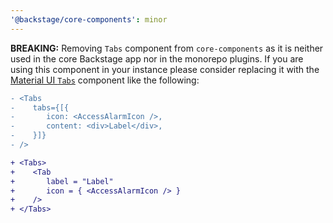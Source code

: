 ```yaml
---
'@backstage/core-components': minor
---
```


**BREAKING:** Removing `Tabs` component from `core-components` as it is neither used in the core Backstage app nor in the monorepo plugins. If you are using this component in your instance please consider replacing it with the [Material UI `Tabs`](https://v4.mui.com/components/tabs/#tabs) component like the following:

```diff
- <Tabs
-    tabs={[{
-       icon: <AccessAlarmIcon />,
-       content: <div>Label</div>,
-    }]}
- />

+ <Tabs>
+    <Tab
+       label = "Label"
+       icon = { <AccessAlarmIcon /> }
+    />
+ </Tabs>
```
